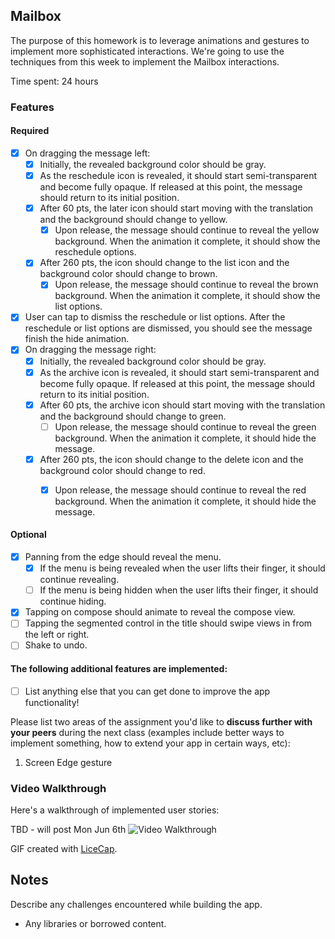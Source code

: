 ## Mailbox

The purpose of this homework is to leverage animations and gestures to implement more sophisticated interactions. We're going to use the techniques from this week to implement the Mailbox interactions.

Time spent: 24 hours

### Features

#### Required

- [x] On dragging the message left:
  - [x] Initially, the revealed background color should be gray.
  - [x] As the reschedule icon is revealed, it should start semi-transparent and become fully opaque. If released at this point, the message should return to its initial position.
  - [x] After 60 pts, the later icon should start moving with the translation and the background should change to yellow.
    - [x] Upon release, the message should continue to reveal the yellow background. When the animation it complete, it should show the reschedule options.
  - [x] After 260 pts, the icon should change to the list icon and the background color should change to brown.
    - [x] Upon release, the message should continue to reveal the brown background. When the animation it complete, it should show the list options.

- [x] User can tap to dismiss the reschedule or list options. After the reschedule or list options are dismissed, you should see the message finish the hide animation.
- [x] On dragging the message right:
  - [x] Initially, the revealed background color should be gray.
  - [x] As the archive icon is revealed, it should start semi-transparent and become fully opaque. If released at this point, the message should return to its initial position.
  - [x] After 60 pts, the archive icon should start moving with the translation and the background should change to green.
    - [ ] Upon release, the message should continue to reveal the green background. When the animation it complete, it should hide the message.
  - [x] After 260 pts, the icon should change to the delete icon and the background color should change to red.
    - [x] Upon release, the message should continue to reveal the red background. When the animation it complete, it should hide the message.


#### Optional

- [x] Panning from the edge should reveal the menu.
  - [x] If the menu is being revealed when the user lifts their finger, it should continue revealing.
  - [ ] If the menu is being hidden when the user lifts their finger, it should continue hiding.
- [x] Tapping on compose should animate to reveal the compose view.
- [ ] Tapping the segmented control in the title should swipe views in from the left or right.
- [ ] Shake to undo.

#### The following **additional** features are implemented:

- [ ] List anything else that you can get done to improve the app functionality!

Please list two areas of the assignment you'd like to **discuss further with your peers** during the next class (examples include better ways to implement something, how to extend your app in certain ways, etc):

1. Screen Edge gesture

### Video Walkthrough 

Here's a walkthrough of implemented user stories:

TBD - will post Mon Jun 6th
<img src='http://imgur.com/ffO0qIO' title='Video Walkthrough' width='' alt='Video Walkthrough' />

GIF created with [LiceCap](http://www.cockos.com/licecap/).

## Notes

Describe any challenges encountered while building the app.

* Any libraries or borrowed content.
